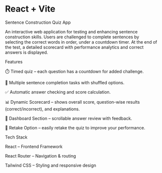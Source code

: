 # React + Vite

Sentence Construction Quiz App

An interactive web application for testing and enhancing sentence construction skills. Users are challenged to complete sentences by selecting the correct words in order, under a countdown timer. At the end of the test, a detailed scorecard with performance analytics and correct answers is displayed.

Features

⏱️ Timed quiz – each question has a countdown for added challenge.

🧩 Multiple sentence completion tasks with shuffled options.

✅ Automatic answer checking and score calculation.

📊 Dynamic Scorecard – shows overall score, question-wise results (correct/incorrect), and explanations.

📌 Dashboard Section – scrollable answer review with feedback.

🔁 Retake Option – easily retake the quiz to improve your performance.

Tech Stack

React – Frontend Framework

React Router – Navigation & routing

Tailwind CSS – Styling and responsive design
